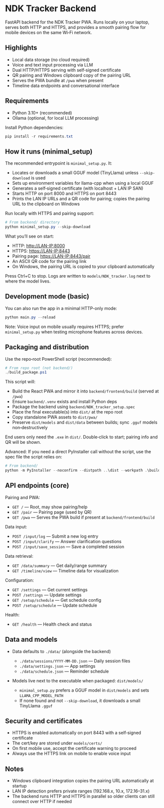 # NDK Tracker Backend

FastAPI backend for the NDK Tracker PWA. Runs locally on your laptop, serves both HTTP and HTTPS, and provides a smooth pairing flow for mobile devices on the same Wi‑Fi network.

## Highlights

- Local data storage (no cloud required)
- Voice and text input processing via LLM
- Dual HTTP/HTTPS serving with self‑signed certificate
- QR pairing and Windows clipboard copy of the pairing URL
- Serves the PWA bundle at `/pwa` when present
- Timeline data endpoints and conversational interface

## Requirements

- Python 3.10+ (recommended)
- Ollama (optional, for local LLM processing)

Install Python dependencies:

```powershell
pip install -r requirements.txt
```

## How it runs (minimal_setup)

The recommended entrypoint is `minimal_setup.py`. It:

- Locates or downloads a small GGUF model (TinyLlama) unless `--skip-download` is used
- Sets up environment variables for llama-cpp when using a local GGUF
- Generates a self‑signed certificate (with localhost + LAN IP SAN)
- Starts HTTP on port 8000 and HTTPS on port 8443
- Prints the LAN IP URLs and a QR code for pairing; copies the pairing URL to the clipboard on Windows

Run locally with HTTPS and pairing support:

```powershell
# From backend/ directory
python minimal_setup.py --skip-download
```

What you’ll see on start:

- HTTP: <http://LAN-IP:8000>
- HTTPS: <https://LAN-IP:8443>
- Pairing page: <https://LAN-IP:8443/pair>
- An ASCII QR code for the pairing link
- On Windows, the pairing URL is copied to your clipboard automatically

Press Ctrl+C to stop. Logs are written to `models/NDK_tracker.log` next to where the model lives.

## Development mode (basic)

You can also run the app in a minimal HTTP-only mode:

```powershell
python main.py --reload
```

Note: Voice input on mobile usually requires HTTPS; prefer `minimal_setup.py` when testing microphone features across devices.

## Packaging and distribution

Use the repo‑root PowerShell script (recommended):

```powershell
# From repo root (not backend/)
./build_package.ps1
```

This script will:

- Build the React PWA and mirror it into `backend/frontend/build` (served at `/pwa`)
- Ensure `backend/.venv` exists and install Python deps
- Package the backend using `backend/NDK_tracker_setup.spec`
- Place the final executable(s) into `dist/` at the repo root
- Copy standalone PWA assets to `dist/pwa/`
- Preserve `dist/models` and `dist/data` between builds; sync `.gguf` models non‑destructively

End users only need the `.exe` in `dist/`. Double‑click to start; pairing info and QR will be shown.

Advanced: If you need a direct PyInstaller call without the script, use the spec file the script relies on:

```powershell
# From backend/
python -m PyInstaller --noconfirm --distpath ..\dist --workpath .\build NDK_tracker_setup.spec
```

## API endpoints (core)

Pairing and PWA:

- `GET /` — Root, may show pairing/help
- `GET /pair` — Pairing page (used by QR)
- `GET /pwa` — Serves the PWA build if present at `backend/frontend/build`

Data input:

- `POST /input/log` — Submit a new log entry
- `POST /input/clarify` — Answer clarification questions
- `POST /input/save_session` — Save a completed session

Data retrieval:

- `GET /data/summary` — Get daily/range summary
- `GET /timeline/view` — Timeline data for visualization

Configuration:

- `GET /settings` — Get current settings
- `POST /settings` — Update settings
- `GET /setup/schedule` — Get schedule config
- `POST /setup/schedule` — Update schedule

Health:

- `GET /health` — Health check and status

## Data and models

- Data defaults to `./data/` (alongside the backend)
  - `./data/sessions/YYYY-MM-DD.json` — Daily session files
  - `./data/settings.json` — App settings
  - `./data/schedule.json` — Reminder schedule

- Models live next to the executable when packaged: `dist/models/`
  - `minimal_setup.py` prefers a GGUF model in `dist/models` and sets `LLAMA_CPP_MODEL_PATH`
  - If none found and not `--skip-download`, it downloads a small TinyLlama `.gguf`

## Security and certificates

- HTTPS is enabled automatically on port 8443 with a self‑signed certificate
- The cert/key are stored under `models/certs/`
- On first mobile use, accept the certificate warning to proceed
- Always use the HTTPS link on mobile to enable voice input

## Notes

- Windows clipboard integration copies the pairing URL automatically at startup
- LAN IP detection prefers private ranges (192.168.x, 10.x, 172.16–31.x)
- The backend runs HTTP and HTTPS in parallel so older clients can still connect over HTTP if needed
